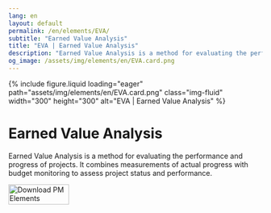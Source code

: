 ```yaml
---
lang: en
layout: default
permalink: /en/elements/EVA/
subtitle: "Earned Value Analysis"
title: "EVA | Earned Value Analysis"
description: "Earned Value Analysis is a method for evaluating the performance and progress of projects. It combines measurements of actual progress with budget monitoring to assess project status and performance."
og_image: /assets/img/elements/en/EVA.card.png
---
```


{% include figure.liquid loading="eager" path="assets/img/elements/en/EVA.card.png" class="img-fluid" width="300" height="300" alt="EVA | Earned Value Analysis" %}

# Earned Value Analysis

Earned Value Analysis is a method for evaluating the performance and progress of projects. It combines measurements of actual progress with budget monitoring to assess project status and performance.

<a href="https://apps.apple.com/app/apple-store/id6738084498?pt=127441684&ct=website&mt=8">
  <img src="{{ "assets/img/en/appstore.png" | relative_url }}" width="120" height="40" alt="Download PM Elements">
</a>
